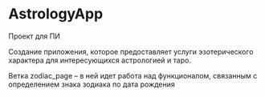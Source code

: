 # AstrologyApp
Проект для ПИ

Создание приложения, которое предоставляет услуги эзотерического характера для интересующихся астрологией и таро.


Ветка zodiac_page – в ней идет работа над функционалом, связанным с определением знака зодиака по дата рождения
